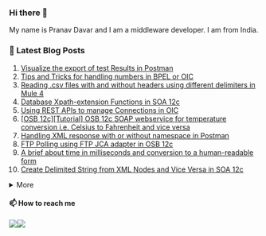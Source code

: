 ### Hi there 👋

My name is Pranav Davar and I am a middleware developer. I am from India.

### :memo: Latest Blog Posts
1. [Visualize the export of test Results in Postman](https://blog.deciphermiddleware.in/2021/10/visualize-export-of-test-results-in.html)
2. [Tips and Tricks for handling numbers in BPEL or OIC](https://blog.deciphermiddleware.in/2021/08/tips-and-tricks-for-handling-numbers-in.html)
3. [Reading .csv files with and without headers using different delimiters in Mule 4](https://blog.deciphermiddleware.in/2021/08/reading-csv-files-with-and-without.html)
4. [Database Xpath-extension Functions in SOA 12c](https://blog.deciphermiddleware.in/2021/07/database-xpath-extension-functions-in.html)
5. [Using REST APIs to manage Connections in OIC](https://blog.deciphermiddleware.in/2021/06/using-rest-apis-to-manage-connections.html)
6. [[OSB 12c][Tutorial] OSB 12c SOAP webservice for temperature conversion i.e. Celsius to Fahrenheit and vice versa](https://blog.deciphermiddleware.in/2021/04/osb-12ctutorial-osb-12c-soap-webservice.html)
7. [Handling XML response with or without namespace in Postman](https://blog.deciphermiddleware.in/2021/03/handling-xml-documents-with-or-without.html)
8. [FTP Polling using FTP JCA adapter in OSB 12c](https://blog.deciphermiddleware.in/2021/01/ftp-polling-using-ftp-jca-adapter-in.html)
9. [A brief about time in milliseconds and conversion to a human-readable form](https://blog.deciphermiddleware.in/2020/12/a-brief-about-time-in-milliseconds-and.html)
10. [Create Delimited String from XML Nodes and Vice Versa in SOA 12c](https://blog.deciphermiddleware.in/2020/12/create-delimited-string-or-xml-nodes.html)
<details>
  <summary>More</summary>

11.  [Import and Export MDS artifacts in SOA 12c](https://blog.deciphermiddleware.in/2020/12/import-and-export-mds-artifacts-to-soa.html)
12.  [Read file inside BPEL using Xpath function](https://blog.deciphermiddleware.in/2020/11/read-file-inside-bpel-using-xpath.html)
13.  [Mock a REST Service using SOAPUI with JSON response](https://blog.deciphermiddleware.in/2020/10/mock-rest-service-using-soapui-with.html)
14.  [XML to String and String to XML conversion ](https://blog.deciphermiddleware.in/2020/09/xml-to-string-and-string-to-xml.html)
15.  [Remove Empty tags using XSLT](https://blog.deciphermiddleware.in/2020/09/remove-empty-tags-using-xslt.html)
16.  [Format String oraext:format-string](https://blog.deciphermiddleware.in/2020/09/format-string-oraextformat-string.html)
17.  [DateTime formatting using xp20:format-dateTime ()](https://blog.deciphermiddleware.in/2020/09/datetime-formatting-using-xp20format.html)
    </details>

#### 📫 How to reach me
<a href="https://twitter.com/pranavdavar9" ><img src="src/img/twitter-line.svg"/></a><a href="https://www.linkedin.com/in/pranavdavar/"><img src="src/img/linkedin-line.svg"/></a>

